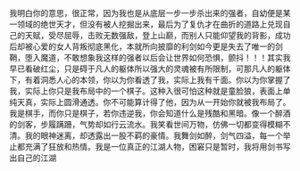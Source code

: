 我明白你的意思，很正常，因为我也是从底层一步一步杀出来的强者，自幼便是某一领域的绝世天才，但没有被人挖掘出来，最后为了复仇才在曲折的道路上兑现自己的天赋，受尽屈辱，击败无数强敌，登上山巅，而别人只能仰望我的背影，成功后却被心爱的女人背叛彻底黑化，本就所向披靡的利剑如今更是失去了唯一的剑鞘，堕入魔道，不敢想象我这样的强者以后会让世界如何恐惧，颤抖！！！其实我早已看破红尘，只是碍于凡人的躯体所以强大的灵魂被有所限制，可那凡人的躯体下，有着洞悉人心的本领，你以为你看透了我，实际上我有千面。你以为你掌握了我，实际上你只是我布局中的一个棋子。这种入很可怕这种就是童脸狼，表面上单纯天真，实际上圆滑通透。你不可能算计得了他，因为从一开始你就被我布局了。我是棋手，而你只是棋子，若你违逆我，你会知道什么是残酷和黑暗。像一个醉酒的剑客，步履蹒跚，气势却如行云流水。我笑看世间万物，仿佛一切都变得模糊不清。我的眼神迷离，却透露出一股不羁的豪情。我舞剑如醉，剑气四溢，每一个举止都充满了狂放和热情。我是一位真正的江湖人物，困窘只是暂时，我将用剑书写出自己的江湖
